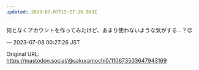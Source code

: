```yaml
---
updated: 2023-07-07T15:27:26.983Z
---
```


<p>何となくアカウントを作ってみたけど、あまり使わないような気がする…？😐</p>

&mdash; 2023-07-08 00:27:26 JST

Original URL: https://mastodon.social/@sakuramochi0/110673503647943169
